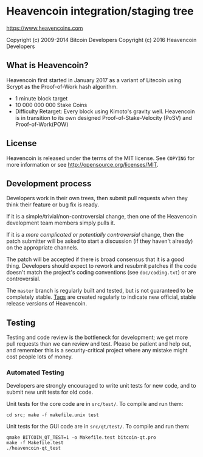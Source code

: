 Heavencoin integration/staging tree
================================

https://www.heavencoins.com

Copyright (c) 2009-2014 Bitcoin Developers
Copyright (c) 2016 Heavencoin Developers

What is Heavencoin?
----------------

Heavencoin first started in January 2017 as a variant of Litecoin using Scrypt as
the Proof-of-Work hash algorithm.
 - 1 minute block target
 - 10 000 000 000 Stake Coins	
 - Difficulty Retarget: Every block using Kimoto's gravity well.
Heavencoin is in transition to its own designed Proof-of-Stake-Velocity (PoSV) and Proof-of-Work(POW) 

License
-------

Heavencoin is released under the terms of the MIT license. See `COPYING` for more
information or see http://opensource.org/licenses/MIT.

Development process
-------------------

Developers work in their own trees, then submit pull requests when they think
their feature or bug fix is ready.

If it is a simple/trivial/non-controversial change, then one of the Heavencoin
development team members simply pulls it.

If it is a *more complicated or potentially controversial* change, then the patch
submitter will be asked to start a discussion (if they haven't already) on the
appropriate channels.

The patch will be accepted if there is broad consensus that it is a good thing.
Developers should expect to rework and resubmit patches if the code doesn't
match the project's coding conventions (see `doc/coding.txt`) or are
controversial.

The `master` branch is regularly built and tested, but is not guaranteed to be
completely stable. [Tags](https://github.com/Heavencoin/heavencoin/tags) are created
regularly to indicate new official, stable release versions of Heavencoin.

Testing
-------

Testing and code review is the bottleneck for development; we get more pull
requests than we can review and test. Please be patient and help out, and
remember this is a security-critical project where any mistake might cost people
lots of money.

### Automated Testing

Developers are strongly encouraged to write unit tests for new code, and to
submit new unit tests for old code.

Unit tests for the core code are in `src/test/`. To compile and run them:

    cd src; make -f makefile.unix test

Unit tests for the GUI code are in `src/qt/test/`. To compile and run them:

    qmake BITCOIN_QT_TEST=1 -o Makefile.test bitcoin-qt.pro
    make -f Makefile.test
    ./heavencoin-qt_test

